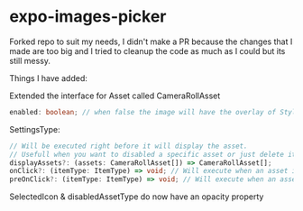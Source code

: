 # expo-images-picker

Forked repo to suit my needs, I didn't make a PR because the changes that I made are too big and I tried to cleanup the code as much as I could but its still messy.


Things I have added: 

Extended the interface for Asset called CameraRollAsset
```typescript
enabled: boolean; // when false the image will have the overlay of StylesType#disabledAssetIcon
```

SettingsType:
```typescript
// Will be executed right before it will display the asset.
// Usefull when you want to disabled a specific asset or just delete it from the list and it wont even show up!
displayAssets?: (assets: CameraRollAsset[]) => CameraRollAsset[];
onClick?: (itemType: ItemType) => void; // Will execute when an asset is clicked (Even if disabled)
preOnClick?: (itemType: ItemType) => void; // Will execute when an asset is clicked (Even if disabled)
```

SelectedIcon & disabledAssetType do now have an opacity property

